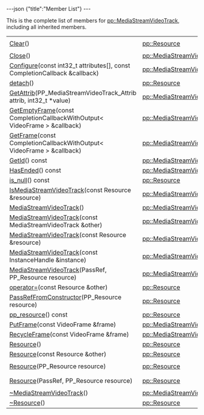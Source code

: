 ---json {"title":"Member List"} ---

This is the complete list of members for <a href="/docs/native-client/pepper_dev/cpp/classpp_1_1_media_stream_video_track/" class="el">pp::MediaStreamVideoTrack</a>, including all inherited members.

<table><tbody><tr class="odd"><td><a href="/docs/native-client/pepper_dev/cpp/classpp_1_1_resource#ad4016f37d3022863ca0188acb26ac9c4" class="el">Clear</a>()</td><td><a href="/docs/native-client/pepper_dev/cpp/classpp_1_1_resource/" class="el">pp::Resource</a></td><td><code> [protected]</code></td></tr><tr class="even"><td><a href="/docs/native-client/pepper_dev/cpp/classpp_1_1_media_stream_video_track#a14c2317a98dd4f9458ba277783e57a7d" class="el">Close</a>()</td><td><a href="/docs/native-client/pepper_dev/cpp/classpp_1_1_media_stream_video_track/" class="el">pp::MediaStreamVideoTrack</a></td><td></td></tr><tr class="odd"><td><a href="/docs/native-client/pepper_dev/cpp/classpp_1_1_media_stream_video_track#a1a7050062a28190a931e4b70b0e0b04d" class="el">Configure</a>(const int32_t attributes[], const CompletionCallback &amp;callback)</td><td><a href="/docs/native-client/pepper_dev/cpp/classpp_1_1_media_stream_video_track/" class="el">pp::MediaStreamVideoTrack</a></td><td></td></tr><tr class="even"><td><a href="/docs/native-client/pepper_dev/cpp/classpp_1_1_resource#a81b9246381bdddacca3ac25f6ded2bfd" class="el">detach</a>()</td><td><a href="/docs/native-client/pepper_dev/cpp/classpp_1_1_resource/" class="el">pp::Resource</a></td><td></td></tr><tr class="odd"><td><a href="/docs/native-client/pepper_dev/cpp/classpp_1_1_media_stream_video_track#a583de5b5879d53faf118713b1c4c7e63" class="el">GetAttrib</a>(PP_MediaStreamVideoTrack_Attrib attrib, int32_t *value)</td><td><a href="/docs/native-client/pepper_dev/cpp/classpp_1_1_media_stream_video_track/" class="el">pp::MediaStreamVideoTrack</a></td><td></td></tr><tr class="even"><td><a href="/docs/native-client/pepper_dev/cpp/classpp_1_1_media_stream_video_track#a0b37dca2ecdb94582b3cb6527328098d" class="el">GetEmptyFrame</a>(const CompletionCallbackWithOutput&lt; VideoFrame &gt; &amp;callback)</td><td><a href="/docs/native-client/pepper_dev/cpp/classpp_1_1_media_stream_video_track/" class="el">pp::MediaStreamVideoTrack</a></td><td></td></tr><tr class="odd"><td><a href="/docs/native-client/pepper_dev/cpp/classpp_1_1_media_stream_video_track#aeea5ef2549e1caeddea6ed783d0efe32" class="el">GetFrame</a>(const CompletionCallbackWithOutput&lt; VideoFrame &gt; &amp;callback)</td><td><a href="/docs/native-client/pepper_dev/cpp/classpp_1_1_media_stream_video_track/" class="el">pp::MediaStreamVideoTrack</a></td><td></td></tr><tr class="even"><td><a href="/docs/native-client/pepper_dev/cpp/classpp_1_1_media_stream_video_track#a7f6e47d4d127856184f6143841b52f24" class="el">GetId</a>() const</td><td><a href="/docs/native-client/pepper_dev/cpp/classpp_1_1_media_stream_video_track/" class="el">pp::MediaStreamVideoTrack</a></td><td></td></tr><tr class="odd"><td><a href="/docs/native-client/pepper_dev/cpp/classpp_1_1_media_stream_video_track#acada0b5f53399c99f3cd37c3a6a6c86d" class="el">HasEnded</a>() const</td><td><a href="/docs/native-client/pepper_dev/cpp/classpp_1_1_media_stream_video_track/" class="el">pp::MediaStreamVideoTrack</a></td><td></td></tr><tr class="even"><td><a href="/docs/native-client/pepper_dev/cpp/classpp_1_1_resource#a859068e34cdc2dc0b78754c255323aa9" class="el">is_null</a>() const</td><td><a href="/docs/native-client/pepper_dev/cpp/classpp_1_1_resource/" class="el">pp::Resource</a></td><td><code> [inline]</code></td></tr><tr class="odd"><td><a href="/docs/native-client/pepper_dev/cpp/classpp_1_1_media_stream_video_track#a53a235a74b0d6393d04d1ecda9125268" class="el">IsMediaStreamVideoTrack</a>(const Resource &amp;resource)</td><td><a href="/docs/native-client/pepper_dev/cpp/classpp_1_1_media_stream_video_track/" class="el">pp::MediaStreamVideoTrack</a></td><td><code> [static]</code></td></tr><tr class="even"><td><a href="/docs/native-client/pepper_dev/cpp/classpp_1_1_media_stream_video_track#afab1665269ee190c464473f521f5473a" class="el">MediaStreamVideoTrack</a>()</td><td><a href="/docs/native-client/pepper_dev/cpp/classpp_1_1_media_stream_video_track/" class="el">pp::MediaStreamVideoTrack</a></td><td></td></tr><tr class="odd"><td><a href="/docs/native-client/pepper_dev/cpp/classpp_1_1_media_stream_video_track#a08eec69e7bbf66c711de2821478cb4d4" class="el">MediaStreamVideoTrack</a>(const MediaStreamVideoTrack &amp;other)</td><td><a href="/docs/native-client/pepper_dev/cpp/classpp_1_1_media_stream_video_track/" class="el">pp::MediaStreamVideoTrack</a></td><td></td></tr><tr class="even"><td><a href="/docs/native-client/pepper_dev/cpp/classpp_1_1_media_stream_video_track#a338b214467629e34e2d7981b1c7371e1" class="el">MediaStreamVideoTrack</a>(const Resource &amp;resource)</td><td><a href="/docs/native-client/pepper_dev/cpp/classpp_1_1_media_stream_video_track/" class="el">pp::MediaStreamVideoTrack</a></td><td><code> [explicit]</code></td></tr><tr class="odd"><td><a href="/docs/native-client/pepper_dev/cpp/classpp_1_1_media_stream_video_track#ad2d03ab8d65a7ca1b7f1528a07babdd6" class="el">MediaStreamVideoTrack</a>(const InstanceHandle &amp;instance)</td><td><a href="/docs/native-client/pepper_dev/cpp/classpp_1_1_media_stream_video_track/" class="el">pp::MediaStreamVideoTrack</a></td><td><code> [explicit]</code></td></tr><tr class="even"><td><a href="/docs/native-client/pepper_dev/cpp/classpp_1_1_media_stream_video_track#af9edc2e09f5a446493630b67ef99c557" class="el">MediaStreamVideoTrack</a>(PassRef, PP_Resource resource)</td><td><a href="/docs/native-client/pepper_dev/cpp/classpp_1_1_media_stream_video_track/" class="el">pp::MediaStreamVideoTrack</a></td><td></td></tr><tr class="odd"><td><a href="/docs/native-client/pepper_dev/cpp/classpp_1_1_resource#aaf808a98bdaa7998d82e19514aa87423" class="el">operator=</a>(const Resource &amp;other)</td><td><a href="/docs/native-client/pepper_dev/cpp/classpp_1_1_resource/" class="el">pp::Resource</a></td><td></td></tr><tr class="even"><td><a href="/docs/native-client/pepper_dev/cpp/classpp_1_1_resource#a3eda014529127a818df8d5bb5ec2fdf0" class="el">PassRefFromConstructor</a>(PP_Resource resource)</td><td><a href="/docs/native-client/pepper_dev/cpp/classpp_1_1_resource/" class="el">pp::Resource</a></td><td><code> [protected]</code></td></tr><tr class="odd"><td><a href="/docs/native-client/pepper_dev/cpp/classpp_1_1_resource#a46a6123de0b007ad3fcb6f666534ccb4" class="el">pp_resource</a>() const</td><td><a href="/docs/native-client/pepper_dev/cpp/classpp_1_1_resource/" class="el">pp::Resource</a></td><td><code> [inline]</code></td></tr><tr class="even"><td><a href="/docs/native-client/pepper_dev/cpp/classpp_1_1_media_stream_video_track#a33a83be29146dc26f5eb2dca77131b05" class="el">PutFrame</a>(const VideoFrame &amp;frame)</td><td><a href="/docs/native-client/pepper_dev/cpp/classpp_1_1_media_stream_video_track/" class="el">pp::MediaStreamVideoTrack</a></td><td></td></tr><tr class="odd"><td><a href="/docs/native-client/pepper_dev/cpp/classpp_1_1_media_stream_video_track#ab3df0710c423f1c2b1e45da957bc65e4" class="el">RecycleFrame</a>(const VideoFrame &amp;frame)</td><td><a href="/docs/native-client/pepper_dev/cpp/classpp_1_1_media_stream_video_track/" class="el">pp::MediaStreamVideoTrack</a></td><td></td></tr><tr class="even"><td><a href="/docs/native-client/pepper_dev/cpp/classpp_1_1_resource#a56679e93a58101c8dce5dc510811a094" class="el">Resource</a>()</td><td><a href="/docs/native-client/pepper_dev/cpp/classpp_1_1_resource/" class="el">pp::Resource</a></td><td></td></tr><tr class="odd"><td><a href="/docs/native-client/pepper_dev/cpp/classpp_1_1_resource#ab0f664099ca06367180f220ea7e0b831" class="el">Resource</a>(const Resource &amp;other)</td><td><a href="/docs/native-client/pepper_dev/cpp/classpp_1_1_resource/" class="el">pp::Resource</a></td><td></td></tr><tr class="even"><td><a href="/docs/native-client/pepper_dev/cpp/classpp_1_1_resource#a555de93fdf4793f7db1183bf71d20580" class="el">Resource</a>(PP_Resource resource)</td><td><a href="/docs/native-client/pepper_dev/cpp/classpp_1_1_resource/" class="el">pp::Resource</a></td><td><code> [explicit, protected]</code></td></tr><tr class="odd"><td><a href="/docs/native-client/pepper_dev/cpp/classpp_1_1_resource#a907d3d6b7e292587c8cb9ff30d0a418d" class="el">Resource</a>(PassRef, PP_Resource resource)</td><td><a href="/docs/native-client/pepper_dev/cpp/classpp_1_1_resource/" class="el">pp::Resource</a></td><td><code> [protected]</code></td></tr><tr class="even"><td><a href="/docs/native-client/pepper_dev/cpp/classpp_1_1_media_stream_video_track#a2ea78c7d8c2c7446407b5556d5992fbb" class="el">~MediaStreamVideoTrack</a>()</td><td><a href="/docs/native-client/pepper_dev/cpp/classpp_1_1_media_stream_video_track/" class="el">pp::MediaStreamVideoTrack</a></td><td></td></tr><tr class="odd"><td><a href="/docs/native-client/pepper_dev/cpp/classpp_1_1_resource#a081165265e2bd8217eaa2be2aeeb3aa3" class="el">~Resource</a>()</td><td><a href="/docs/native-client/pepper_dev/cpp/classpp_1_1_resource/" class="el">pp::Resource</a></td><td><code> [virtual]</code></td></tr></tbody></table>

